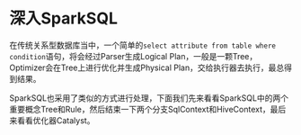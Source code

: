# 深入SparkSQL

在传统关系型数据库当中，一个简单的```select attribute from table where condition```语句，将会经过Parser生成Logical Plan，一般是一颗Tree，Optimizer会在Tree上进行优化并生成Physical Plan，交给执行器去执行，最总得到结果。

SparkSQL也采用了类似的方式进行处理，下面我们先来看看SparkSQL中的两个重要概念Tree和Rule，然后结束一下两个分支SqlContext和HiveContext，最后来看看优化器Catalyst。

